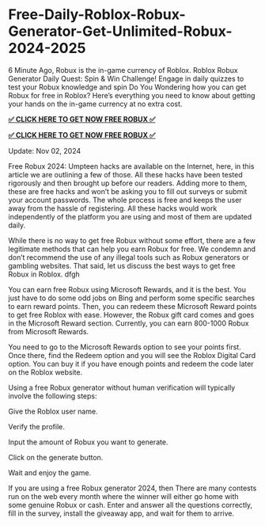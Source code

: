 # Free-Daily-Roblox-Robux-Generator-Get-Unlimited-Robux-2024-2025

6 Minute Ago, Robux is the in-game currency of Roblox. Roblox Robux Generator Daily Quest: Spin &amp; Win Challenge! Engage in daily quizzes to test your Robux knowledge and spin Do You Wondering how you can get Robux for free in Roblox? Here’s everything you need to know about getting your hands on the in-game currency at no extra cost.

**[✅ CLICK HERE TO GET NOW FREE ROBUX ✅](https://tinyurl.com/freerobux2425)**

**[✅ CLICK HERE TO GET NOW FREE ROBUX ✅](https://tinyurl.com/freerobux2425)**

Update: Nov 02, 2024 

Free Robux 2024: Umpteen hacks are available on the Internet, here, in this article we are outlining a few of those. All these hacks have been tested rigorously and then brought up before our readers. Adding more to them, these are free hacks and won’t be asking you to fill out surveys or submit your account passwords. The whole process is free and keeps the user away from the hassle of registering. All these hacks would work independently of the platform you are using and most of them are updated daily.

While there is no way to get free Robux without some effort, there are a few legitimate methods that can help you earn Robux for free. We condemn and don’t recommend the use of any illegal tools such as Robux generators or gambling websites. That said, let us discuss the best ways to get free Robux in Roblox. dfgh

You can earn free Robux using Microsoft Rewards, and it is the best. You just have to do some odd jobs on Bing and perform some specific searches to earn reward points. Then, you can redeem these Microsoft Reward points to get free Roblox with ease. However, the Robux gift card comes and goes in the Microsoft Reward section. Currently, you can earn 800-1000 Robux from Microsoft Rewards.

You need to go to the Microsoft Rewards option to see your points first. Once there, find the Redeem option and you will see the Roblox Digital Card option. You can buy it if you have enough points and redeem the code later on the Roblox website.

Using a free Robux generator without human verification will typically involve the following steps:

Give the Roblox user name.

Verify the profile.

Input the amount of Robux you want to generate.

Click on the generate button.

Wait and enjoy the game.

If you are using a free Robux generator 2024, then There are many contests run on the web every month where the winner will either go home with some genuine Robux or cash. Enter and answer all the questions correctly, fill in the survey, install the giveaway app, and wait for them to arrive.
